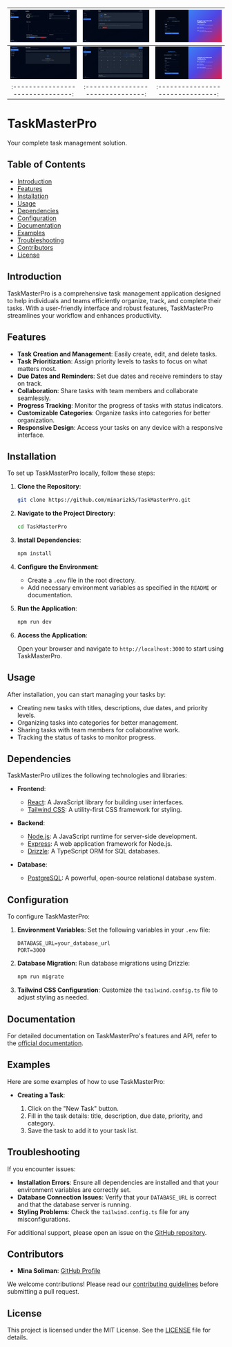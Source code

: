 | ![Photo 1](./images/my-photo1.png) | ![Photo 2](./images/my-photo2.png) | ![Photo 3](./images/my-photo3.png) |
|:-------------------------------:|:-------------------------------:|:-------------------------------:|
| ![Photo 1](./images/my-photo4.png) | ![Photo 2](./images/my-photo5.png) | ![Photo 3](./images/my-photo.png) |
|:-------------------------------:|:-------------------------------:|:-------------------------------:|
# TaskMasterPro

Your complete task management solution.

## Table of Contents

- [Introduction](#introduction)
- [Features](#features)
- [Installation](#installation)
- [Usage](#usage)
- [Dependencies](#dependencies)
- [Configuration](#configuration)
- [Documentation](#documentation)
- [Examples](#examples)
- [Troubleshooting](#troubleshooting)
- [Contributors](#contributors)
- [License](#license)

## Introduction

TaskMasterPro is a comprehensive task management application designed to help individuals and teams efficiently organize, track, and complete their tasks. With a user-friendly interface and robust features, TaskMasterPro streamlines your workflow and enhances productivity.

## Features

- **Task Creation and Management**: Easily create, edit, and delete tasks.
- **Task Prioritization**: Assign priority levels to tasks to focus on what matters most.
- **Due Dates and Reminders**: Set due dates and receive reminders to stay on track.
- **Collaboration**: Share tasks with team members and collaborate seamlessly.
- **Progress Tracking**: Monitor the progress of tasks with status indicators.
- **Customizable Categories**: Organize tasks into categories for better organization.
- **Responsive Design**: Access your tasks on any device with a responsive interface.

## Installation

To set up TaskMasterPro locally, follow these steps:

1. **Clone the Repository**:

   ```bash
   git clone https://github.com/minarizk5/TaskMasterPro.git
   ```

2. **Navigate to the Project Directory**:

   ```bash
   cd TaskMasterPro
   ```

3. **Install Dependencies**:

   ```bash
   npm install
   ```

4. **Configure the Environment**:

   - Create a `.env` file in the root directory.
   - Add necessary environment variables as specified in the `README` or documentation.

5. **Run the Application**:

   ```bash
   npm run dev
   ```

6. **Access the Application**:

   Open your browser and navigate to `http://localhost:3000` to start using TaskMasterPro.

## Usage

After installation, you can start managing your tasks by:

- Creating new tasks with titles, descriptions, due dates, and priority levels.
- Organizing tasks into categories for better management.
- Sharing tasks with team members for collaborative work.
- Tracking the status of tasks to monitor progress.

## Dependencies

TaskMasterPro utilizes the following technologies and libraries:

- **Frontend**:
  - [React](https://reactjs.org/): A JavaScript library for building user interfaces.
  - [Tailwind CSS](https://tailwindcss.com/): A utility-first CSS framework for styling.

- **Backend**:
  - [Node.js](https://nodejs.org/): A JavaScript runtime for server-side development.
  - [Express](https://expressjs.com/): A web application framework for Node.js.
  - [Drizzle](https://github.com/drizzle-team/drizzle-orm): A TypeScript ORM for SQL databases.

- **Database**:
  - [PostgreSQL](https://www.postgresql.org/): A powerful, open-source relational database system.

## Configuration

To configure TaskMasterPro:

1. **Environment Variables**: Set the following variables in your `.env` file:

   ```env
   DATABASE_URL=your_database_url
   PORT=3000
   ```

2. **Database Migration**: Run database migrations using Drizzle:

   ```bash
   npm run migrate
   ```

3. **Tailwind CSS Configuration**: Customize the `tailwind.config.ts` file to adjust styling as needed.

## Documentation

For detailed documentation on TaskMasterPro's features and API, refer to the [official documentation](https://github.com/minarizk5/TaskMasterPro/wiki).

## Examples

Here are some examples of how to use TaskMasterPro:

- **Creating a Task**:

  1. Click on the "New Task" button.
  2. Fill in the task details: title, description, due date, priority, and category.
  3. Save the task to add it to your task list.

## Troubleshooting

If you encounter issues:

- **Installation Errors**: Ensure all dependencies are installed and that your environment variables are correctly set.
- **Database Connection Issues**: Verify that your `DATABASE_URL` is correct and that the database server is running.
- **Styling Problems**: Check the `tailwind.config.ts` file for any misconfigurations.

For additional support, please open an issue on the [GitHub repository](https://github.com/minarizk5/TaskMasterPro/issues).

## Contributors

- **Mina Soliman**: [GitHub Profile](https://github.com/minarizk5)

We welcome contributions! Please read our [contributing guidelines](https://github.com/minarizk5/TaskMasterPro/blob/main/CONTRIBUTING.md) before submitting a pull request.

## License

This project is licensed under the MIT License. See the [LICENSE](https://github.com/minarizk5/TaskMasterPro/blob/main/LICENSE) file for details. 
